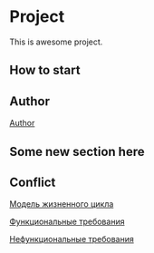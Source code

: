 # Project
This is awesome project.
## How to start
## Author
[Author](author.md)
## Some new section here
## Conflict
[Модель жизненного цикла](https://github.com/MersAdison/project/wiki/Модель-жизненного-цикла)

[Функциональные требования](https://github.com/MersAdison/project/wiki/Функциональные-требования)

[Нефункциональные требования](https://github.com/MersAdison/project/wiki/Нефункциональные-требования)
